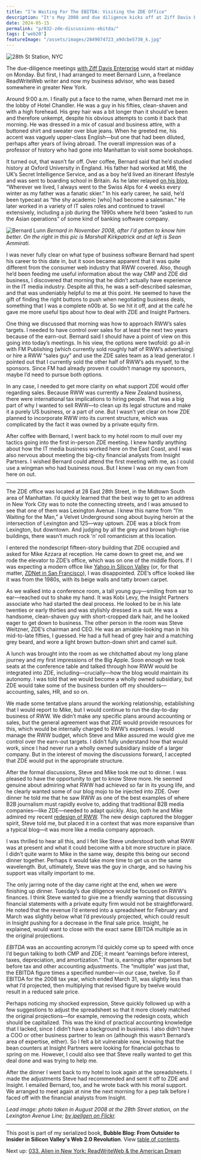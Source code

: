 ```yaml
---
title: "I’m Waiting For The EBITDA: Visiting the ZDE Office"
description: "It's May 2008 and due diligence kicks off at Ziff Davis Enterprise headquarters on 28th St. Before that, I meet my RWW colleague Bernard Lunn for the first time."
date: 2024-05-15
permalink: "p/032-zde-discussions-ebitda/"
tags: ['web20']
featureImage: "/assets/images/2849074723_a9dcbe5730_k.jpg"
---
```


![28th St Station, NYC](/assets/images/2849074723_a9dcbe5730_k.jpg)

The due-diligence meetings [with Ziff Davis Enterprise](/p/031-zde-due-diligence-begins/) would start at midday on Monday. But first, I had arranged to meet Bernard Lunn, a freelance ReadWriteWeb writer and now my business advisor, who was based somewhere in greater New York. 

Around 9:00 a.m. I finally put a face to the name, when Bernard met me in the lobby of Hotel Chandler. He was a guy in his fifties, clean-shaven and with a high forehead. His grey hair was a bit longer than it should’ve been and therefore unkempt, despite his obvious attempts to comb it back that morning. He was dressed in a mix of casual and business attire, with a buttoned shirt and sweater over blue jeans. When he greeted me, his accent was vaguely upper-class English—but one that had been diluted, perhaps after years of living abroad. The overall impression was of a professor of history who had gone into Manhattan to visit some bookshops.

It turned out, that wasn’t far off. Over coffee, Bernard said that he’d studied history at Oxford University in England. His father had worked at MI6, the UK’s Secret Intelligence Service, and as a boy he’d lived an itinerant lifestyle and was sent to boarding school in Britain. As he later relayed [on his blog](https://bernardlunn.wordpress.com/about/), “Wherever we lived, I always went to the Swiss Alps for 4 weeks every winter as my father was a fanatic skier.” In his early career, he said, he’d been typecast as “the shy academic [who] had become a salesman.” He later worked in a variety of IT sales roles and continued to travel extensively, including a job during the 1990s where he’d been “asked to run the Asian operations” of some kind of banking software company.

![Bernard Lunn](/assets/images/IMG_0204.jpeg)
*Bernard in November 2008, after I'd gotten to know him better. On the right in this pic is Marshall Kirkpatrick and at left is Sean Ammirati.*

I was never fully clear on what type of business software Bernard had spent his career to this date in, but it soon became apparent that it was quite different from the consumer web industry that RWW covered. Also, though he’d been feeding me useful information about the way CMP and ZDE did business, I discovered that morning that he didn’t actually have experience in the IT media industry. Despite all this, he was a self-described salesman, and that was undeniably helpful to me at this point. He seemed to have the gift of finding the right buttons to push when negotiating business deals, something that I was a complete n00b at. So we hit it off, and at the café he gave me more useful tips about how to deal with ZDE and Insight Partners.

One thing we discussed that morning was how to approach RWW’s sales targets. I needed to have control over sales for at least the next two years because of the earn-out. Bernard said I should have a point of view on this going into today’s meetings. In his view, the options were twofold: go all-in with FM Publishing (which currently sold roughly half of RWW’s advertising) or hire a RWW “sales guy” and use the ZDE sales team as a lead generator. I pointed out that I currently sold the other half of RWW’s ads myself, to the sponsors. Since FM had already proven it couldn’t manage my sponsors, maybe I’d need to pursue both options. 

In any case, I needed to get more clarity on what support ZDE would offer regarding sales. Because RWW was currently a New Zealand business, there were international tax implications to hiring people. That was a big part of why I wanted to sell RWW—to clean up its legal structure and make it a purely US business, or a part of one. But I wasn’t yet clear on how ZDE planned to incorporate RWW into its current structure, which was complicated by the fact it was owned by a private equity firm.

After coffee with Bernard, I went back to my hotel room to mull over my tactics going into the first in-person ZDE meeting. I knew hardly anything about how the IT media business worked here on the East Coast, and I was also nervous about meeting the big-city financial analysts from Insight Partners. I wished Bernard could attend the first meeting with me, as I could use a wingman who had business nous. But I knew I was on my own from here on out.

***

The ZDE office was located at 28 East 28th Street, in the Midtown South area of Manhattan. I’d quickly learned that the best way to get to an address in New York City was to note the connecting streets, and I was amused to see that one of them was Lexington Avenue. I knew this name from “I’m Waiting for the Man,” a Velvet Underground song about buying heroin at the intersection of Lexington and 125—way uptown. ZDE was a block from Lexington, but downtown. And judging by all the grey and brown high-rise buildings, there wasn’t much rock ’n’ roll romanticism at this location.

I entered the nondescript fifteen-story building that ZDE occupied and asked for Mike Azzara at reception. He came down to greet me, and we rode the elevator to ZDE’s office, which was on one of the middle floors. If I was expecting a modern office like [Yahoo in Silicon Valley](/p/009-richard-goes-to-yahoo) (or, for that matter, [ZDNet in San Francisco](/p/011-the-web-20-illuminati/)), I was disappointed. ZDE’s office looked like it was from the 1980s, with its beige walls and tatty brown carpet. 

As we walked into a conference room, a tall young guy—smiling from ear to ear—reached out to shake my hand. It was Kobi Levy, the Insight Partners associate who had started the deal process. He looked to be in his late twenties or early thirties and was stylishly dressed in a suit. He was a handsome, clean-shaven guy with short-cropped dark hair, and he looked eager to get down to business. The other person in the room was Steve Weitzner, ZDE’s chairman and CEO. He was an amiable-looking man in his mid-to-late fifties, I guessed. He had a full head of grey hair and a matching grey beard, and wore a light brown button-down shirt and camel suit.

A lunch was brought into the room as we chitchatted about my long plane journey and my first impressions of the Big Apple. Soon enough we took seats at the conference table and talked through how RWW would be integrated into ZDE, including—crucially—how the blog would maintain its autonomy. I was told that we would become a wholly owned subsidiary, but ZDE would take some of the business burden off my shoulders—accounting, sales, HR, and so on.

We made some tentative plans around the working relationship, establishing that I would report to Mike, but I would continue to run the day-to-day business of RWW. We didn’t make any specific plans around accounting or sales, but the general agreement was that ZDE would provide resources for this, which would be internally charged to RWW’s expenses. I would manage the RWW budget, which Steve and Mike assured me would give me control over the earn-out targets. I didn’t fully understand how that would work, since I had never run a wholly owned subsidiary inside of a larger company. But in the interest of moving the discussions forward, I accepted that ZDE would put in the appropriate structure.

After the formal discussions, Steve and Mike took me out to dinner. I was pleased to have the opportunity to get to know Steve more. He seemed genuine about admiring what RWW had achieved so far in its young life, and he clearly wanted some of our blog mojo to be injected into ZDE. Over dinner he told me that he saw RWW as one of the best examples of where B2B journalism must rapidly evolve to, adding that traditional B2B media companies—like ZDE—needed to adapt quickly. Also, both he and Mike admired my recent [redesign of RWW](/p/026-rww-redesign-2007-crunchies/). The new design captured the blogger spirit, Steve told me, but placed it in a context that was more expansive than a typical blog—it was more like a media company approach. 

I was thrilled to hear all this, and I felt like Steve understood both what RWW was at present and what it could become with a bit more structure in place. I didn’t quite warm to Mike in the same way, despite this being our second dinner together. Perhaps it would take more time to get us on the same wavelength. But, ultimately, Steve was the guy in charge, and so having his support was vitally important to me.

The only jarring note of the day came right at the end, when we were finishing up dinner. Tuesday’s due diligence would be focused on RWW’s finances. I think Steve wanted to give me a friendly warning that discussing financial statements with a private equity firm would not be straightforward. He noted that the revenue I’d entered into a spreadsheet for February and March was slightly below what I’d previously projected, which could result in Insight pushing for a decrease in the final sale price. Insight, he explained, would want to close with the exact same EBITDA multiple as in the original projections. 

*EBITDA* was an accounting acronym I’d quickly come up to speed with once I’d begun talking to both CMP and ZDE; it meant “earnings before interest, taxes, depreciation, and amortization.” That is, earnings after expenses but before tax and other accounting adjustments. The “multiple” was just that, the EBITDA figure times a specified number—in our case, twelve. So if EBITDA for the 2008 tax year, which ended March 31, was slightly less than what I’d projected, then multiplying that revised figure by twelve would result in a reduced sale price.

Perhaps noticing my shocked expression, Steve quickly followed up with a few suggestions to adjust the spreadsheet so that it more closely matched the original projections—for example, removing the redesign costs, which should be capitalized. This was the kind of practical accounting knowledge that I lacked, since I didn’t have a background in business. I also didn’t have a COO or other business partner to lean on (although this wasn’t Bernard’s area of expertise, either). So I felt a bit vulnerable now, knowing that the bean counters at Insight Partners were looking for financial gotchas to spring on me. However, I could also see that Steve really wanted to get this deal done and was trying to help me.

After the dinner I went back to my hotel to look again at the spreadsheets. I made the adjustments Steve had recommended and sent it off to ZDE and Insight. I emailed Bernard, too, and he wrote back with his moral support. We arranged to meet again at nine the next morning for a pep talk before I faced off with the financial analysts from Insight.

*Lead image: photo taken in August 2008 at the 28th Street station, on the Lexington Avenue Line; [by jpellgen on Flickr](https://www.flickr.com/photos/jpellgen/2849074723/).*

* * *

This post is part of my serialized book, **Bubble Blog: From Outsider to Insider in Silicon Valley's Web 2.0 Revolution**. View [table of contents](/p/roadmap-bubbleblog/).

Next up: [033. Alien in New York: ReadWriteWeb & the American Dream](/p/033-rww-american-dream-2008/)